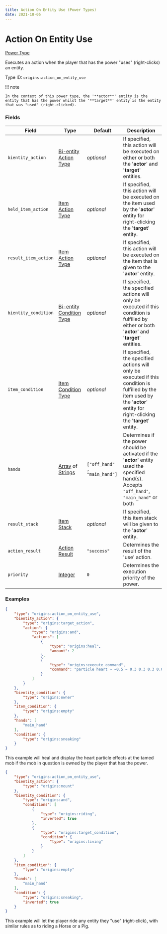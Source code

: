 ```yaml
---
title: Action On Entity Use (Power Types)
date: 2021-10-05
---
```


# Action On Entity Use

[Power Type](../power_types.md)

Executes an action when the player that has the power "uses" (right-clicks) an entity.

Type ID: `origins:action_on_entity_use`

!!! note

    In the context of this power type, the '**actor**' entity is the entity that has the power whilst the '**target**' entity is the entity that was "used" (right-clicked).


### Fields

Field | Type | Default | Description
------|------|---------|-------------
`bientity_action` | [Bi-entity Action Type](../bientity_action_types.md) | _optional_ | If specified, this action will be executed on either or both the '**actor**' and '**target**' entities.
`held_item_action` | [Item Action Type](../item_action_types.md) | _optional_ | If specified, this action will be executed on the item used by the '**actor**' entity for right-clicking the '**target**' entity.
`result_item_action` | [Item Action Type](../item_action_types.md) | _optional_ | If specified, this action will be executed on the item that is given to the '**actor**' entity.
`bientity_condition` | [Bi-entity Condition Type](../bientity_condition_types.md) | _optional_ | If specified, the specified actions will only be executed if this condition is fulfilled by either or both '**actor**' and '**target**' entities.
`item_condition` | [Item Condition Type](../item_condition_types.md) | _optional_ | If specified, the specified actions will only be executed if this condition is fulfilled by the item used by the '**actor**' entity for right-clicking the '**target**' entity.
`hands` | [Array](../data_types/array.md) of [Strings](../data_types/string.md) | `["off_hand" , "main_hand"]` | Determines if the power should be activated if the '**actor**' entity used the specified hand(s). Accepts `"off_hand"`, `"main_hand"` or both
`result_stack` | [Item Stack](../data_types/item_stack.md) | _optional_ | If specified, this item stack will be given to the '**actor**' entity.
`action_result` | [Action Result](../data_types/action_result.md) | `"success"` | Determines the result of the 'use' action.
`priority` | [Integer](../data_types/integer.md) | `0` | Determines the execution priority of the power.


### Examples

```json
{
    "type": "origins:action_on_entity_use",
    "bientity_action": {
        "type": "origins:target_action",
        "action": {
            "type": "origins:and",
            "actions": [
                {
                    "type": "origins:heal",
                    "amount": 2
                },
                {
                    "type": "origins:execute_command",
                    "command": "particle heart ~ ~0.5 ~ 0.3 0.3 0.3 0.009 4 normal @a"
                }
            ]
        }
    },
    "bientity_condition": {
        "type": "origins:owner"
    },
    "item_condition": {
        "type": "origins:empty"
    },
    "hands": [
        "main_hand"
    ],
    "condition": {
        "type": "origins:sneaking"
    }
}
```

This example will heal and display the heart particle effects at the tamed mob if the mob in question is owned by the player that has the power.
<br>

```json
{
    "type": "origins:action_on_entity_use",
    "bientity_action": {
        "type": "origins:mount"
    },
    "bientity_condition": {
        "type": "origins:and",
        "conditions": [
            {
                "type": "origins:riding",
                "inverted": true
            },
            {
                "type": "origins:target_condition",
                "condition": {
                    "type": "origins:living"
                }
            }
        ]
    },
    "item_condition": {
        "type": "origins:empty"
    },
    "hands": [
        "main_hand"
    ],
    "condition": {
        "type": "origins:sneaking",
        "inverted": true
    }
}
```

This example will let the player ride any entity they "use" (right-click), with similar rules as to riding a Horse or a Pig.

